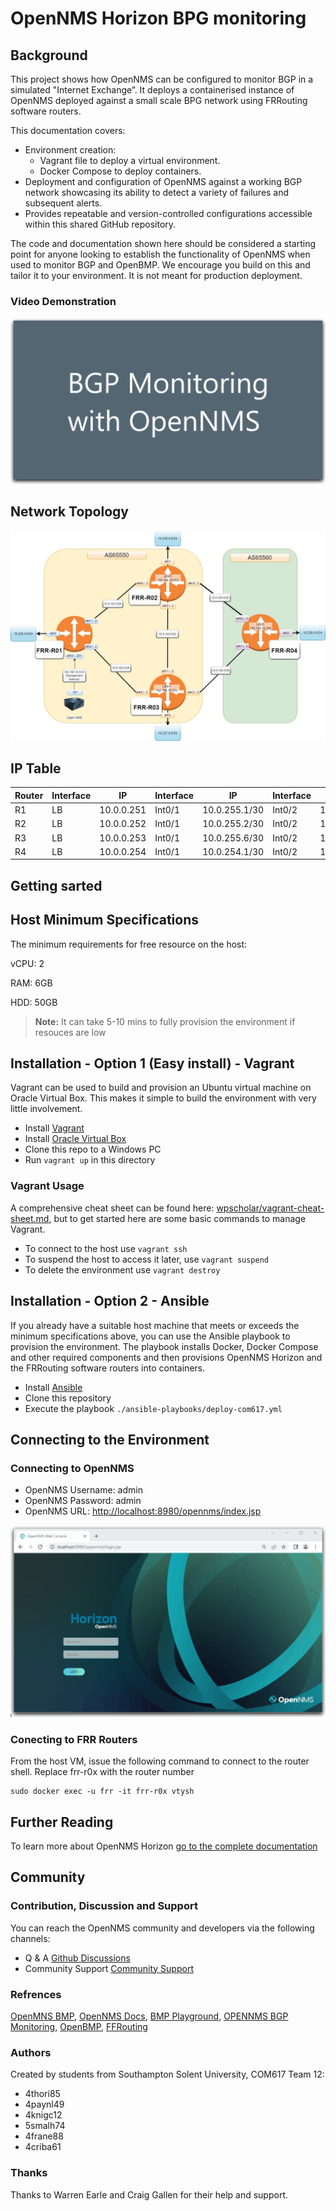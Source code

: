 # OpenNMS Horizon BPG  monitoring

## Background

This project shows how OpenNMS can be configured to monitor BGP in a simulated "Internet Exchange”. It deploys a containerised instance of OpenNMS deployed against a small scale BPG network using FRRouting software routers.

This documentation covers:

- Environment creation:
  - Vagrant file to deploy a virtual environment.
  - Docker Compose to deploy containers.
- Deployment and configuration of OpenNMS against a working BGP network showcasing its ability to detect a variety of failures and subsequent alerts.
- Provides repeatable and version-controlled configurations accessible within this shared GitHub repository.

The code and documentation shown here should be considered a starting point for anyone looking to establish the functionality of OpenNMS when used to monitor BGP and OpenBMP. We encourage you build on this and tailor it to your environment.  It is not meant for production deployment.

### Video Demonstration

![Demonstration](./software-routers/gifs/demo-fancy.gif)

## Network Topology

![alt text](./software-routers/BGP%20Network%20Topology%20(1)-Virtual.jpg)

## IP Table

| Router | Interface   | IP           | Interface    | IP           | Interface    | IP       | Interface     | IP          |
| -------| ------------| ------------ | -------------|-------------| ----------| ------------- | -------------|-------------|
| R1     | LB          | 10.0.0.251   | Int0/1       |10.0.255.1/30|Int0/2      | 10.0.255.5/30 | Int0/0       |10.0.0.0/24  |
| R2     | LB          | 10.0.0.252   | Int0/1       |10.0.255.2/30|Int0/2      | 10.0.254.2/30 | Int0/0       |10.0.253.1/30|
| R3     | LB          | 10.0.0.253   | Int0/1       |10.0.255.6/30|Int0/2      | 10.0.254.5/30 | Int0/0       |10.0.253.2/30|
| R4     | LB          | 10.0.0.254   | Int0/1       |10.0.254.1/30|Int0/2      | 10.0.254.6/30 |              |             |

## Getting sarted

## Host Minimum Specifications

The minimum requirements for free resource on the host:

vCPU: 2

RAM: 6GB

HDD: 50GB

> **Note:**
It can take 5-10 mins to fully provision the environment if resouces are low

## Installation - Option 1 (Easy install) - Vagrant

Vagrant can be used to build and provision an Ubuntu virtual machine on Oracle Virtual Box. This makes it simple to build the environment with very little involvement.

- Install [Vagrant](https://www.vagrantup.com/)
- Install [Oracle Virtual Box](https://www.virtualbox.org/)
- Clone this repo to a Windows PC
- Run `vagrant up` in this directory

### Vagrant Usage

A comprehensive cheat sheet can be found here: [wpscholar/vagrant-cheat-sheet.md](https://gist.github.com/wpscholar/a49594e2e2b918f4d0c4), but to get started here are some basic commands to manage Vagrant.

- To connect to the host use `vagrant ssh`
- To suspend the host to access it later, use `vagrant suspend`
- To delete the environment use `vagrant destroy`

## Installation - Option 2 - Ansible

If you already have a suitable host machine that meets or exceeds the minimum specifications above, you can use the Ansible playbook to provision the environment. The playbook installs Docker, Docker Compose and other required components and then provisions OpenNMS Horizon and the FRRouting software routers into containers.

- Install [Ansible](https://docs.ansible.com/ansible/latest/installation_guide/intro_installation.html)
- Clone this repository
- Execute the playbook `./ansible-playbooks/deploy-com617.yml`

## Connecting to the Environment

### Connecting to OpenNMS

- OpenNMS Username: admin
- OpenNMS Password: admin
- OpenNMS URL: [http://localhost:8980/opennms/index.jsp](http://localhost:8980/opennms/index.jsp)

![OpenNMS Interface](./software-routers/gifs/opennms-demo-fancy.gif)

### Conecting to FRR Routers

From the host VM, issue the following command to connect to the router shell. Replace frr-r0x with the router number

    sudo docker exec -u frr -it frr-r0x vtysh

## Further Reading

To learn more about OpenNMS Horizon [go to the complete documentation](https://docs.opennms.com/start-page/1.0.0/index.html)

## Community

### Contribution, Discussion and Support

You can reach the OpenNMS community and developers via the following channels:

- Q & A [Github Discussions](https://github.com/OpenNMS)
- Community Support [Community Support](https://opennms.discourse.group/)

### Refrences

[OpenMNS BMP](https://github.com/opennms-forge/bmp-playground),
[OpenNMS Docs](https://vault.opennms.com/docs/opennms/releases/27.2.0/guide-admin/guide-admin.pdf),
[BMP Playground](https://blog.no42.org/article/bmp-playground/),
[OPENNMS BGP Monitoring](https://www.opennms.com/en/blog/2020-04-21-new-in-opennms-bgp-monitoring-protocol-bmp-functionality/),
[OpenBMP](https://www.openbmp.org/),
[FFRouting](https://frrouting.org/)

### Authors

Created by students from Southampton Solent University, COM617 Team 12:

- 4thori85  
- 4paynl49  
- 4knigc12
- 5smalh74
- 4frane88
- 4criba61

### Thanks

Thanks to Warren Earle and Craig Gallen for their help and support.

